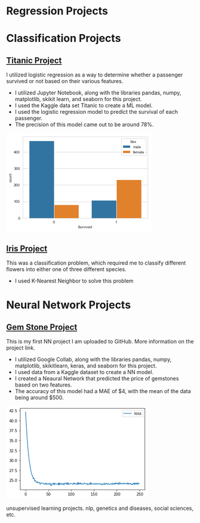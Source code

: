 # Regression Projects




# Classification Projects

## [Titanic Project](https://github.com/AndrewVandenberg/Titanic)
I utilized logistic regression as a way to determine whether a passenger survived or not based on their various features.

* I utilized Jupyter Notebook, along with the libraries pandas, numpy, matplotlib, skikit learn, and seaborn for this project.
* I used the Kaggle data set Titanic to create a ML model.
* I used the logistic regression model to predict the survival of each passenger.
* The precision of this model came out to be around 78%.


![](https://github.com/AndrewVandenberg/Portfolio/blob/main/images/graph.png)


## [Iris Project](https://github.com/AndrewVandenberg/Portfolio/blob/main/Iris%20Project.ipynb)
This was a classification problem, which required me to classify different flowers into either one of three different species.
* I used K-Nearest Neighbor to solve this problem


# Neural Network Projects

## [Gem Stone Project](https://github.com/AndrewVandenberg/Portfolio/blob/main/TensorFlow_Gem_Project.ipynb)
This is my first NN project I am uploaded to GitHub. More information on the project link.
* I utilized Google Collab, along with the libraries pandas, numpy, matplotlib, skikitlearn, keras, and seaborn for this project.
* I used data from a Kaggle dataset to create a NN model.
* I created a Neaural Network that predicted the price of gemstones based on two features.
* The accuracy of this model had a MAE of $4, with the mean of the data being around $500.
 
![](https://github.com/AndrewVandenberg/Portfolio/blob/main/images/gem.png)


unsupervised learning projects. nlp, genetics and diseases, social sciences, etc.
